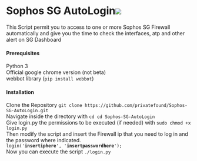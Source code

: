 <h1>Sophos SG AutoLogin<img src="https://www.sophos.com/en-us/medialibrary/SophosNext/Images/Navigation/Main/about-sophos-icon.svg?la=en"/></h1>

<p>This Script permit you to access to one or more Sophos SG Firewall automatically 
and give you the time to check the interfaces, atp and other alert on SG Dashboard</p>

<h4>Prerequisites</h4>
Python 3<br/>
Official google chrome version (not beta)<br/>
webbot library (<code>pip install webbot</code>)

<h4> Installation </h4>
Clone the Repository
<code>git clone https://github.com/privatefound/Sophos-SG-AutoLogin.git</code><br/>
Navigate inside the directory with <code>cd cd Sophos-SG-AutoLogin</code><br/>
Give login.py the permissions to be executed (if needed) with <code>sudo chmod +x login.py</code><br/>
Then modify the script and insert the Firewall ip that you need to log in and the password where indicated.<br/>
<code>login('<strong>insertiphere</strong>', '<strong>insertpasswordhere</strong>');</code><br/>
Now you can execute the script <code>./login.py</code>
